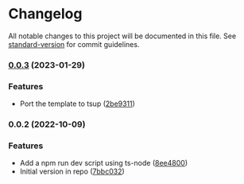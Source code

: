 # Changelog

All notable changes to this project will be documented in this file. See [standard-version](https://github.com/conventional-changelog/standard-version) for commit guidelines.

### [0.0.3](https://gitlab.com/bn3t/ts-template/compare/0.0.2...0.0.3) (2023-01-29)


### Features

* Port the template to tsup ([2be9311](https://gitlab.com/bn3t/ts-template/commit/2be93114ad0c5ec43588b21bfcf4cf61ca5b10ff))

### 0.0.2 (2022-10-09)


### Features

* Add a npm run dev script using ts-node ([8ee4800](https://gitlab.com/bn3t/ts-template/commit/8ee480035caa3afbdeb6769eb8f5af3b9911df96))
* Initial version in repo ([7bbc032](https://gitlab.com/bn3t/ts-template/commit/7bbc0321079a2475e92d53108bcfe7340d84a49f))
